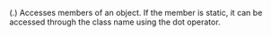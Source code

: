 (.) Accesses members of an object. If the member is static, it can be accessed through the class name using the dot operator.